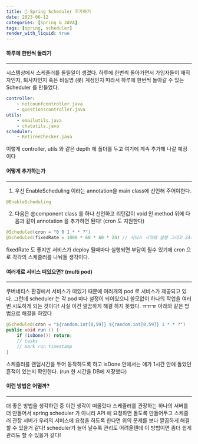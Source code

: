 ```yaml
---
title: 🐽 Spring Scheduler 추가하기
date: 2023-06-12
categories: [Spring & JAVA]
tags: [spring, scheduler]
render_with_liquid: true
---
```

#### 하루에 한번씩 돌리기
---
시스템상에서 스케줄러를 돌릴일이 생겼다.
하루에 한번씩 돌아가면서 가입자들이 재직자인지, 퇴사자인지 혹은 비실명 (봇) 계정인지
따라서 하루에 한번씩 돌아갈 수 있는 Scheduler 를 만들었다.

```yaml
controller:
	- notcounfcontroller.java
	- questionscontroller.java
utils:
	- emailutils.java
	- chatutils.java 
scheduler:
	- RetireeChecker.java

```
이렇게 controller, utils 와 같은 depth 에 폴더를 두고 여기에 계속 추가해 나갈 예정이다

#### 어떻게 추가하는가
---
1. 우선 EnableScheduling 이라는 annotation을 main class에 선언해 주어야한다.

```java
@EnableScheduling
```
2. 다음은 @component class 를 하나 선언하고 리턴값이 void 인 method 위에 다음과 같이 annotation 을 추가하면 된다! (cron 도 지원한다)

```java
@Scheduled(cron = "0 0 1 * * ?")
@Scheduled(fixedRate = 1000 * 60 * 60 * 24) // 서비스 시작때 실행 그리고 24시간마다 실행
```

fixedRate 도 좋지만 서비스가 deploy 될때마다 실행되면 부담이 될수 있기에 cron 으로 각각의 스케줄러를 나눠둘 생각이다.

#### 여러개로 서비스 떠있으면? (multi pod)
---
쿠버네티스 환경에서 서비스가 떠있기 때문에 여러개의 pod 로 서비스가 제공되고 있다. 그런데 scheduler 는 각 pod 마다 설정이 되어있으니 쓸모없이 하나의 작업을 여러번 시도하게 되는 것이다!
사실 이건 깔끔하게 해결 하지 못했다. ㅠㅠㅠ 아래와 같은 방법으로 해결을 하였다

```java
@Scheduled(cron = "${random.int[0,59]} ${random.int[0,59]} 1 * * ?")
public void run () {
	if (isDone()) return;
	// tasks
	// mark run timestamp
}
```

스케줄러를 랜덤시간을 두어 동작하도록 하고 isDone 안에서는 얘가 1시간 안에 돌았던 흔적이 있는지 확인한다. (run 한 시간을  DB에 저장했다)

#### 이런 방법은 어떨까?
---
더 좋은 방법을 생각하던 중 이런 생각이 떠올랐다
스케줄러를 관장하는 하나의 서버를 더 만들어서 spring scheduler 가 아니라 API 에 요청하면 돌도록 만들어두고
스케줄러 관장 서버가 우리의 서비스에 요청을 하도록 한다면 위의 문제를 보다 깔끔하게 해결 할 수 있을거 같다!
scheduler가 늘어 날수록 관리도 어려울텐데 이 방법이면 좀더 쉽게 관리도 할 수 있을거 같다!